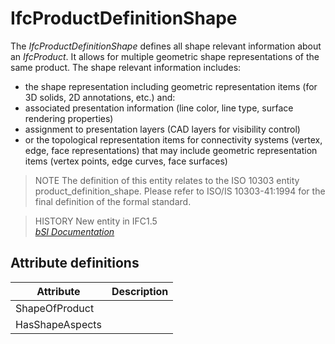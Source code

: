 IfcProductDefinitionShape
=========================
The _IfcProductDefinitionShape_ defines all shape relevant information about
an _IfcProduct_. It allows for multiple geometric shape representations of the
same product. The shape relevant information includes:  
  
* the shape representation including geometric representation items (for 3D solids, 2D annotations, etc.) and:   
* associated presentation information (line color, line type, surface rendering properties)  
* assignment to presentation layers (CAD layers for visibility control)   
* or the topological representation items for connectivity systems (vertex, edge, face representations) that may include geometric representation items (vertex points, edge curves, face surfaces)  
  
> NOTE  The definition of this entity relates to the ISO 10303 entity
> product_definition_shape. Please refer to ISO/IS 10303-41:1994 for the final
> definition of the formal standard.  
  
> HISTORY  New entity in IFC1.5  
[ _bSI
Documentation_](https://standards.buildingsmart.org/IFC/DEV/IFC4_2/FINAL/HTML/schema/ifcrepresentationresource/lexical/ifcproductdefinitionshape.htm)


Attribute definitions
---------------------
| Attribute       | Description   |
|-----------------|---------------|
| ShapeOfProduct  |               |
| HasShapeAspects |               |

